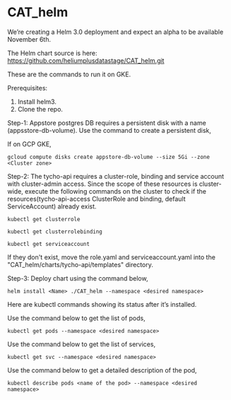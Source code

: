 # CAT_helm
We’re creating a Helm 3.0 deployment and expect an alpha to be available November 6th.

The Helm chart source is here:
https://github.com/heliumplusdatastage/CAT_helm.git

These are the commands to run it on GKE.

Prerequisites: 
1) Install helm3.
2) Clone the repo.

Step-1: Appstore postgres DB requires a persistent disk with a name (appsstore-db-volume). Use the command to create a persistent disk,

If on GCP GKE,

```gcloud compute disks create appstore-db-volume --size 5Gi --zone <Cluster zone>```

Step-2: The tycho-api requires a cluster-role, binding and service account with cluster-admin access. Since the scope of these resources is cluster-wide, execute the following commands on the cluster to check if the resources(tycho-api-access ClusterRole and binding, default ServiceAccount) already exist.

```kubectl get clusterrole```

```kubectl get clusterrolebinding```

```kubectl get serviceaccount```

If they don't exist, move the role.yaml and serviceaccount.yaml into the "CAT_helm/charts/tycho-api/templates" directory.

Step-3: Deploy chart using the command below,

```helm install <Name> ./CAT_helm --namespace <desired namespace>```


Here are kubectl commands showing its status after it’s installed.

Use the command below to get the list of pods,

```kubectl get pods --namespace <desired namespace>```

Use the command below to get the list of services,

```kubectl get svc --namespace <desired namespace>```

Use the command below to get a detailed description of the pod,

```kubectl describe pods <name of the pod> --namespace <desired namespace>```
